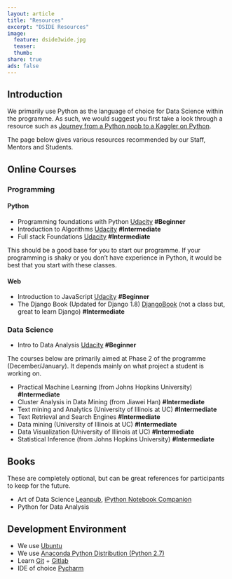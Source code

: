 ```yaml
---
layout: article
title: "Resources"
excerpt: "DSIDE Resources"
image:
  feature: dside3wide.jpg
  teaser:
  thumb:
share: true
ads: false
---
```


<!-- ![DSIDE Workshop](/images/dside3wide.jpg) -->

## Introduction

We primarily use Python as the language of choice for Data Science within the programme. As such, we would suggest you first take a look through a resource such as [Journey from a Python noob to a Kaggler on Python](http://www.analyticsvidhya.com/learning-paths-data-science-business-analytics-business-intelligence-big-data/learning-path-data-science-python/).

The page below gives various resources recommended by our Staff, Mentors and Students.

## Online Courses

### Programming

#### Python
* Programming foundations with Python [Udacity](https://www.udacity.com/course/programming-foundations-with-python--ud036) **#Beginner**
* Introduction to Algorithms [Udacity](https://www.udacity.com/course/viewer#!/c-cs215) **#Intermediate**
* Full stack Foundations [Udacity](https://www.udacity.com/course/full-stack-foundations--ud088 ) **#Intermediate**

This should be a good base for you to start our programme. If your programming is shaky or you don’t have experience in Python, it would be best that you start with these classes.

#### Web  

* Introduction to JavaScript [Udacity](https://www.udacity.com/course/viewer#!/c-ud804/) **#Beginner**
* The Django Book (Updated for Django 1.8) [DjangoBook](http://masteringdjango.com/django-book/) (not a class but, great to learn Django) **#Intermediate**

### Data Science

* Intro to Data Analysis [Udacity](https://www.udacity.com/course/intro-to-data-analysis--ud170) **#Beginner**

The courses below are primarily aimed at Phase 2 of the programme (December/January). It depends mainly on what project a student is working on.

* Practical Machine Learning (from Johns Hopkins University) **#Intermediate**
* Cluster Analysis in Data Mining (from Jiawei Han) **#Intermediate**
* Text mining and Analytics (University of Illinois at UC) **#Intermediate**
* Text Retrieval and Search Engines **#Intermediate**
* Data mining (University of Illinois at UC) **#Intermediate**
* Data Visualization (University of Illinois at UC) **#Intermediate**
* Statistical Inference (from Johns Hopkins University) **#Intermediate**

## Books

These are completely optional, but can be great references for participants to keep for the future.

* Art of Data Science [Leanpub](https://leanpub.com/artofdatascience), [iPython Notebook Companion](https://github.com/bionicv/art-of-data-science-python)
* Python for Data Analysis

## Development Environment

* We use [Ubuntu](http://www.ubuntu.com/)
* We use [Anaconda Python Distribution (Python 2.7)](https://www.continuum.io/downloads)
* Learn [Git](https://git-scm.com) + [Gitlab](http://dsidegitlab.mds.csir.co.za)
* IDE of choice [Pycharm](https://www.jetbrains.com/pycharm/)
